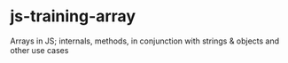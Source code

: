 # js-training-array
Arrays in JS; internals, methods, in conjunction with strings &amp; objects and other use cases
